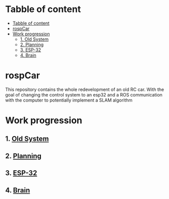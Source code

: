 
# Tabble of content

- [Tabble of content](#tabble-of-content)
- [rospCar](#rospcar)
- [Work progression](#work-progression)
  - [1. Old System](#1-old-system)
  - [2. Planning](#2-planning)
  - [3. ESP-32](#3-esp-32)
  - [4. Brain](#4-brain)


# rospCar

This repository contains the whole redevelopment of an old RC car. 
With the goal of changing the control system to an esp32 and a ROS communication with the computer to potentially implement a SLAM algorithm

# Work progression

## 1. [Old System](oldSystem/)

## 2. [Planning](upgradePlan/)

## 3. [ESP-32](esp/)

## 4. [Brain](brain/)
